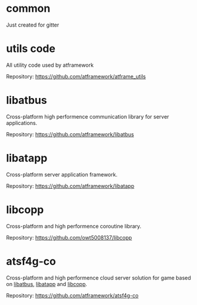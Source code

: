 # common
Just created for gitter


# utils code
All utility code used by atframework

Repository: https://github.com/atframework/atframe_utils  

# libatbus
Cross-platform high performence communication library for server applications.

Repository: https://github.com/atframework/libatbus

# libatapp
Cross-platform server application framework.

Repository: https://github.com/atframework/libatapp

# libcopp
Cross-platform and high performence coroutine library.

Repository: https://github.com/owt5008137/libcopp

# atsf4g-co
Cross-platform and high performence cloud server solution for game based on [libatbus](https://github.com/atframework/libatbus), [libatapp](https://github.com/atframework/libatapp) and [libcopp](https://github.com/owt5008137/libcopp).

Repository: https://github.com/atframework/atsf4g-co
